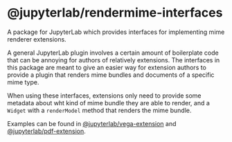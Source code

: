 # @jupyterlab/rendermime-interfaces

A package for JupyterLab which provides interfaces for implementing mime renderer extensions.

A general JupyterLab plugin involves a certain amount of boilerplate code
that can be annoying for authors of relatively extensions.
The interfaces in this package are meant to give an easier way for extension authors
to provide a plugin that renders mime bundles and documents of a specific mime type.

When using these interfaces, extensions only need to provide some metadata about
wht kind of mime bundle they are able to render, and a `Widget` with
a `renderModel` method that renders the mime bundle.

Examples can be found in [@jupyterlab/vega-extension](../vega-extension) and [@jupyterlab/pdf-extension](../pdf-extension).
